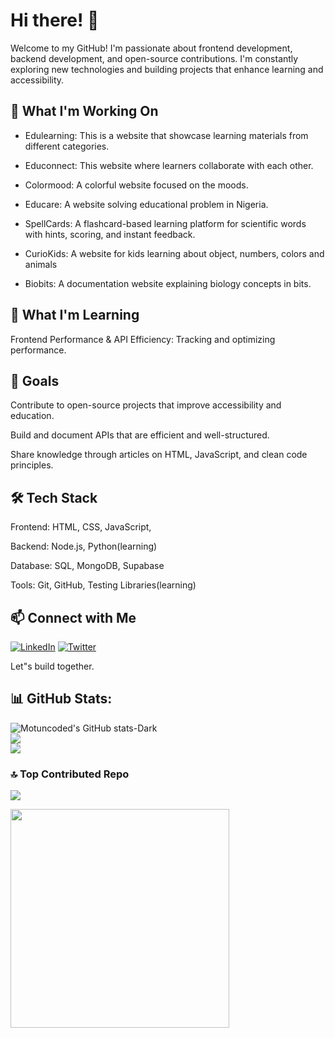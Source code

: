 # Hi there! 👋

Welcome to my GitHub! I'm passionate about frontend development, backend development, and open-source contributions. I'm constantly exploring new technologies and building projects that enhance learning and accessibility.


## 🚀 What I'm Working On
- Edulearning: This is a website that showcase learning materials from different categories.

- Educonnect: This website where learners collaborate with each other.

- Colormood: A colorful website focused on the moods.

- Educare: A website solving educational problem in Nigeria.

- SpellCards: A flashcard-based learning platform for scientific words with hints, scoring, and instant feedback.

- CurioKids: A website for kids learning about object, numbers, colors and animals

- Biobits: A documentation website explaining biology concepts in bits.


## 🌱 What I'm Learning

Frontend Performance & API Efficiency: Tracking and optimizing performance.



## 🎯 Goals

Contribute to open-source projects that improve accessibility and education.

Build and document APIs that are efficient and well-structured.

Share knowledge through articles on HTML, JavaScript, and clean code principles.


## 🛠️ Tech Stack

Frontend: HTML, CSS, JavaScript,

Backend: Node.js, Python(learning)

Database: SQL, MongoDB, Supabase

Tools: Git, GitHub, Testing Libraries(learning)



## 📫 Connect with Me

[![LinkedIn](https://img.shields.io/badge/LINKEDIN-black.svg?logo=linkedin&logoColor=white&logoWidth=30)](https://linkedin.com/in//motunrayoAdeneye ) 
[![Twitter](https://img.shields.io/badge/TWITTER-black.svg?logo=Twitter&logoColor=white&logoWidth=30)](https://twitter.com/motunadeneye) 


Let"s build together.

## 📊 GitHub Stats:
![Motuncoded's GitHub stats-Dark](https://github-readme-stats.vercel.app/api?username=motuncoded&show_icons=true&theme=dark#gh-dark-mode-only)[](https://github.com/motuncoded/github-readme-stats#gh-dark-mode-only)
<br/>
![](https://github-readme-streak-stats.herokuapp.com/?user=motuncoded&theme=dark&hide_border=false)
<br/>
![](https://github-readme-stats.vercel.app/api/top-langs/?username=motuncoded&theme=dark&hide_border=false&include_all_commits=false&count_private=false&layout=compact)
<br/>


### 🔝 Top Contributed Repo
![](https://github-contributor-stats.vercel.app/api?username=motuncoded&limit=5&theme=dark&combine_all_yearly_contributions=true)<br/>

<p>
  <a href="https://community.vaunt.dev/board/motuncoded/achievements">
    <img
      src="https://api.vaunt.dev/v1/github/entities/motuncoded/achievements?format=svg&limit=3"
      width="350"
    />
  </a>
</p>
